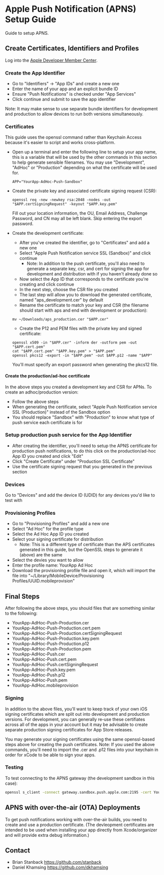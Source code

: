 # Apple Push Notification (APNS) Setup Guide #

Guide to setup APNS.

## Create Certificates, Identifiers and Profiles ##

Log into the [Apple Developer Member Center](https://developer.apple.com/account/overview.action).

### Create the App Identifier ###

  * Go to "Identifiers" -> "App IDs" and create a new one
  * Enter the name of your app and an explicit bundle ID
  * Ensure "Push Notifications" is checked under "App Services"
  * Click continue and submit to save the app identifier

Note: It may make sense to use separate bundle identifiers for development and production to allow devices to run both  versions simultaneously.

### Certificates ###

This guide uses the openssl command rather than Keychain Access because it's easier to script and works cross-platform.

  * Open up a terminal and enter the following line to setup your app name, this is a variable that will be used by the other commands in this section to help generate sensible filenames. You may use "Development", "AdHoc" or "Production" depending on what the certificate will be used for.

    ```
    APP="YourApp-AdHoc-Push-Sandbox"
    ```

  * Create the private key and associated certificate signing request (CSR):

    ```
    openssl req -new -newkey rsa:2048 -nodes -out "$APP.certSigningRequest" -keyout "$APP.key.pem"
    ```

    Fill out your location information, the OU, Email Address, Challenge Password, and CN may all be left blank. Skip entering the export password.

  * Create the development certificate:

    * After you've created the identifier, go to "Certificates" and add a new one
    * Select "Apple Push Notification service SSL (Sandbox)" and click continue
      * Note: In addition to the push certificate, you'll also need to generate a separate key, csr, and cert for signing the app for development and distribution with if you haven't already done so
    * Now select the App ID that corresponds to the certificate you're creating and click continue
    * In the next step, choose the CSR file you created
    * The last step will allow you to download the generated certificate, named "aps_development.cer" by default
    * Rename the certificate to match your key and CSR (the filename should start with aps and end with development or production):
    
    ```
    mv ~/Downloads/aps_production.cer "$APP.cer"
    ```
    
    * Create the P12 and PEM files with the private key and signed certificate:

    ```
    openssl x509 -in "$APP.cer" -inform der -outform pem -out "$APP.cert.pem"
    cat "$APP.cert.pem" "$APP.key.pem" > "$APP.pem"
    openssl pkcs12 -export -in "$APP.pem" -out $APP.p12 -name "$APP"    
    ```
    
    You'll must specify an export password when generating the pkcs12 file.

#### Create the production/ad-hoc certificate ####

In the above steps you created a development key and CSR for APNs. To create an adhoc/production version:

  * Follow the above steps
  * When generating the certificate, select "Apple Push Notification service SSL (Production)" instead of the Sandbox option
  * You should replace "Sandbox" with "Production" to know what type of push service each certificate is for

### Setup production push service for the App Identifier ###

  * After creating the identifier, you'll need to setup the APNS certificate for production push notifications, to do this click on the production/ad-hoc App ID you created and click "Edit"
  * Click "Create Certificate" under "Production SSL Certificate"
  * Use the certificate signing request that you generated in the previous section

### Devices ###

  Go to "Devices" and add the device ID (UDID) for any devices you'd like to test with

### Provisioning Profiles ###

* Go to "Provisioning Profiles" and add a new one
* Select "Ad Hoc" for the profile type
* Select the Ad Hoc App ID you created
* Select your signing certificate for distribution
  * Note: This is a different type of certificate than the APS certificates generated in this guide, but the OpenSSL steps to generate it (above) are the same
* Select the devies you want to allow
* Enter the profile name: YourApp Ad Hoc
* Download the provisioning profile file and open it, which will import the file into "~/Library/MobileDevice/Provisioning Profiles/UUID.mobileprovision"

## Final Steps ##

After following the above steps, you should files that are something similar to the following:

* YourApp-AdHoc-Push-Production.cer
* YourApp-AdHoc-Push-Production.cert.pem
* YourApp-AdHoc-Push-Production.certSigningRequest
* YourApp-AdHoc-Push-Production.key.pem
* YourApp-AdHoc-Push-Production.p12
* YourApp-AdHoc-Push-Production.pem
* YourApp-AdHoc-Push.cer
* YourApp-AdHoc-Push.cert.pem
* YourApp-AdHoc-Push.certSigningRequest
* YourApp-AdHoc-Push.key.pem
* YourApp-AdHoc-Push.p12
* YourApp-AdHoc-Push.pem
* YourApp-AdHoc.mobileprovision

### Signing ###

In addition to the above files, you'll want to keep track of your own iOS signing certificates which are split out into development and production versions. For development, you can generally re-use these certifiates across all of the apps in your account but it may be advisable to create separate production signing certificates for App Store releases.

You may generate your signing certificates using the same openssl-based steps above for creating the push certificates. Note: If you used the above commands, you'll need to import the .cer and .p12 files into your keychain in order for xCode to be able to sign your apps.

### Testing ###

To test connecting to the APNS gateway (the development sandbox in this case):

```bash
openssl s_client -connect gateway.sandbox.push.apple.com:2195 -cert YourApp-Development-Push.cert.pem -key YourApp-Development-Push.key.pem
```

## APNS with over-the-air (OTA) Deployments ##

To get push notifications working with over-the-air builds, you need to create and use a production certificate. (The devleopment certificates are intended to be used when installing your app directly from Xcode/organizer and will provide extra debug information.)

## Contact ##

- Brian Stanback https://github.com/stanback
- Daniel Khamsing https://github.com/dkhamsing
